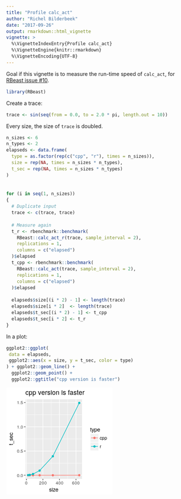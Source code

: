 ```yaml
---
title: "Profile calc_act"
author: "Richel Bilderbeek"
date: "2017-09-26"
output: rmarkdown::html_vignette
vignette: >
  %\VignetteIndexEntry{Profile calc_act}
  %\VignetteEngine{knitr::rmarkdown}
  %\VignetteEncoding{UTF-8}
---
```


Goal if this vignette is to measure the run-time speed of `calc_act`, for 
[RBeast issue #10](https://github.com/beast-dev/RBeast/issues/10).


```r
library(RBeast)
```

Create a trace:


```r
trace <- sin(seq(from = 0.0, to = 2.0 * pi, length.out = 10))
```

Every size, the size of `trace` is doubled.


```r
n_sizes <- 6
n_types <- 2
elapseds <- data.frame(
  type = as.factor(rep(c("cpp", "r"), times = n_sizes)),
  size = rep(NA, times = n_sizes * n_types),
  t_sec = rep(NA, times = n_sizes * n_types)
)


for (i in seq(1, n_sizes))
{
  # Duplicate input
  trace <- c(trace, trace)
  
  # Measure again
  t_r <- rbenchmark::benchmark(
    RBeast::calc_act_r(trace, sample_interval = 2),
    replications = 1,
    columns = c("elapsed")
  )$elapsed
  t_cpp <- rbenchmark::benchmark(
    RBeast::calc_act(trace, sample_interval = 2),
    replications = 1,
    columns = c("elapsed")
  )$elapsed

  elapseds$size[(i * 2) - 1] <- length(trace)  
  elapseds$size[i * 2]  <- length(trace)
  elapseds$t_sec[(i * 2) - 1] <- t_cpp  
  elapseds$t_sec[i * 2] <- t_r
}
```

In a plot:


```r
ggplot2::ggplot(
 data = elapseds,
 ggplot2::aes(x = size, y = t_sec, color = type)
) + ggplot2::geom_line() + 
  ggplot2::geom_point() + 
  ggplot2::ggtitle("cpp version is faster")
```

![](profile_calc_act_files/figure-html/unnamed-chunk-4-1.png)<!-- -->





